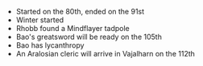 * Started on the 80th, ended on the 91st
* Winter started
* Rhobb found a Mindflayer tadpole
* Bao's greatsword will be ready on the 105th
* Bao has lycanthropy
* An Aralosian cleric will arrive in Vajalharn on the 112th